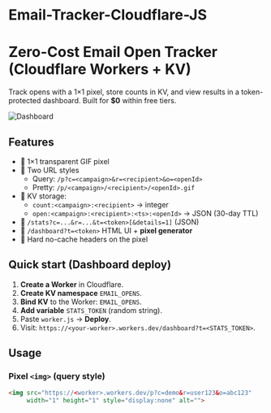 # Email-Tracker-Cloudflare-JS
# Zero-Cost Email Open Tracker (Cloudflare Workers + KV)

Track opens with a 1×1 pixel, store counts in KV, and view results in a token-protected dashboard.
Built for **$0** within free tiers.

![Dashboard](docs/images/dashboard.png)

## Features
- 🔹 1×1 transparent GIF pixel
- 🔹 Two URL styles
  - Query: `/p?c=<campaign>&r=<recipient>&o=<openId>`
  - Pretty: `/p/<campaign>/<recipient>/<openId>.gif`
- 🔹 KV storage:
  - `count:<campaign>:<recipient>` → integer
  - `open:<campaign>:<recipient>:<ts>:<openId>` → JSON (30-day TTL)
- 🔹 `/stats?c=...&r=...&t=<token>[&details=1]` (JSON)
- 🔹 `/dashboard?t=<token>` HTML UI + **pixel generator**
- 🔹 Hard no-cache headers on the pixel

## Quick start (Dashboard deploy)
1. **Create a Worker** in Cloudflare.
2. **Create KV namespace** `EMAIL_OPENS`.
3. **Bind KV** to the Worker: `EMAIL_OPENS`.
4. **Add variable** `STATS_TOKEN` (random string).
5. Paste `worker.js` → **Deploy**.
6. Visit: `https://<your-worker>.workers.dev/dashboard?t=<STATS_TOKEN>`.

## Usage

### Pixel `<img>` (query style)
```html
<img src="https://<worker>.workers.dev/p?c=demo&r=user123&o=abc123"
     width="1" height="1" style="display:none" alt="">
